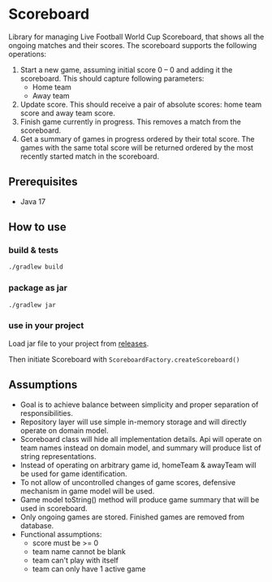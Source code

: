 # Scoreboard
Library for managing Live Football World Cup Scoreboard, that shows all the ongoing matches and their
scores.
The scoreboard supports the following operations:
1. Start a new game, assuming initial score 0 – 0 and adding it the scoreboard.
   This should capture following parameters:
   * Home team
   * Away team
2. Update score. This should receive a pair of absolute scores: home team score and away
   team score.
3. Finish game currently in progress. This removes a match from the scoreboard.
4. Get a summary of games in progress ordered by their total score. The games with the same
   total score will be returned ordered by the most recently started match in the scoreboard.

## Prerequisites
* Java 17

## How to use
### build & tests
```bash
./gradlew build
```
### package as jar
```bash
./gradlew jar
```
### use in your project
Load jar file to your project from [releases](https://github.com/kp-marczynski/scoreboard/releases).

Then initiate Scoreboard with `ScoreboardFactory.createScoreboard()`

## Assumptions

* Goal is to achieve balance between simplicity and proper separation of responsibilities.
* Repository layer will use simple in-memory storage and will directly operate on domain model.
* Scoreboard class will hide all implementation details. Api will operate on team names instead on domain model, 
  and summary will produce list of string representations.
* Instead of operating on arbitrary game id, homeTeam & awayTeam will be used for game identification.
* To not allow of uncontrolled changes of game scores, defensive mechanism in game model will be used.
* Game model toString() method will produce game summary that will be used in scoreboard.
* Only ongoing games are stored. Finished games are removed from database.
* Functional assumptions:
  * score must be >= 0
  * team name cannot be blank
  * team can't play with itself
  * team can only have 1 active game

